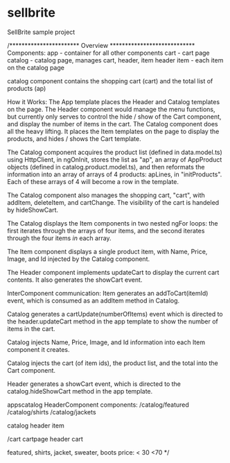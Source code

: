 # sellbrite
SellBrite sample project

/*********************** Overview ****************************
Components:
app - container for all other components
cart - cart page
catalog - catalog page, manages cart, header, item
header
item - each item on the catalog page

catalog component
contains the shopping cart (cart) and the total list of products (ap)

How it Works: The App template places the Header and Catalog templates on the page. The Header component would manage the menu functions, but currently only serves to control the hide / show of the Cart component, and display the number of items in the cart. The Catalog component does all the heavy lifting. It places the Item templates on the page to display the products, and hides / shows the Cart template.

The Catalog component acquires the product list (defined in data.model.ts) using HttpClient, in ngOnInit, stores the list as "ap", an array of AppProduct objects (defined in catalog.product.model.ts), and then reformats the information into an array of arrays of 4 products: apLines, in "initProducts". Each of these arrays of 4 will become a row in the template.

The Catalog component also manages the shopping cart, "cart", with addItem, deleteItem, and cartChange. The visibility of the cart is handeled by hideShowCart.

The Catalog displays the Item components in two nested ngFor loops: the first iterates through the arrays of four items, and the second iterates through the four items *in* each array.

The Item component displays a single product item, with Name, Price, Image, and Id injected by the Catalog component.

The Header component implements updateCart to display the current cart contents. It also generates the showCart event.

InterComponent communication:
Item generates an addToCart(itemId) event, which is consumed as an addItem method in Catalog.

Catalog generates a cartUpdate(numberOfItems) event which is directed to the header.updateCart method in the app template to show the number of items in the cart.

Catalog injects Name, Price, Image, and Id information into each Item component it creates.

Catalog injects the cart (of item ids), the product list, and the total into the Cart component.

Header generates a showCart event, which is directed to the catalog.hideShowCart method in the app template.



appscatalog
HeaderComponent
components:
/catalog/featured
/catalog/shirts
/catalog/jackets

catalog
header
item

/cart
cartpage
header
cart

featured, shirts, jacket, sweater, boots
price: < 30 <70
*/
